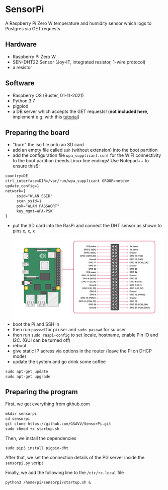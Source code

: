 # SensorPi
A Raspberry Pi Zero W temperature and humidity sensor which logs to Postgres via GET requests

## Hardware
* Raspberry Pi Zero W
* SEN-DHT22 Sensor (Joy-IT, integrated resistor, 1-wire protocol)
* a resistor

## Software
* Raspberry OS (Buster, 01-11-2021)
* Python 3.7
* pigpiod
* a DB server which accepts the GET requests! (**not included here**, implement e.g. with this [tutorial](http://educ8s.tv/raspberry-pi-online-weather-log/))

## Preparing the board
* "burn" the iso file onto an SD card
* add an empty file called `ssh` (without extension) into the boot partition
* add the configuration file `wpa_supplicant.conf` for the WIFI connectivity to the boot partition (needs Linux line endings! Use Notepad++ to ensure this!):
```
country=DE 
ctrl_interface=DIR=/var/run/wpa_supplicant GROUP=netdev 
update_config=1 
network={
     ssid="WLAN SSID"
     scan_ssid=1
     psk="WLAN PASSWORT"
     key_mgmt=WPA-PSK
}
```
* put the SD card into the RasPi and connect the DHT sensor as shown to pins x, x, x ![Pinout](info/GPIO.png)
* boot the Pi and SSH in
* then run `passwd` for pi user and `sudo passwd` for su user
* then run `sudo raspi-config` to set locale, hostname, enable Pin IO and I2C. (GUI can be turned off)
* reboot
* give static IP adress via options in the router (leave the Pi on DHCP mode)
* update the system and go drink some coffee 
```
sudo apt-get update
sudo apt-get upgrade
```

## Preparing the program
First, we get everything from github.com
```
mkdir sensorpi
cd sensorpi
git clone https://github.com/GSAVV/SensorPi.git
sudo chmod +x startup.sh
```

Then, we install the dependencies
```
sudo pip3 install pigpio-dht
```

After that, we set the connection details of the PG server inside the `sensorpi.py` script

Finally, we add the following line to the `/etc/rc.local` file
```
python3 /home/pi/sensorpi/startup.sh &
```
